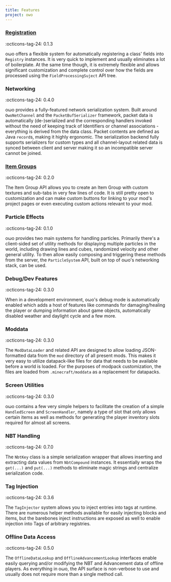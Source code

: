 ```yaml
---
title: Features
project: owo
---
```


### [Registration](registration.md)
:octicons-tag-24: 0.1.3

oωo offers a flexible system for automatically registering a class' fields into `Registry` instances. It is very quick to implement and usually eliminates a lot of boilerplate. At the same time though, it is extremely flexible and allows significant customization and complete control over how the fields are processed using the `FieldProcessingSuject` API tree.

### Networking
:octicons-tag-24: 0.4.0

oωo provides a fully-featured network serialization system. Built around `OwoNetChannel` and the `PacketBufSerializer` framework, packet data is automatically (de-)serialized and the corresponding handlers invoked without the need of keeping track of Identifiers or channel associations - everything is derived from the data class. Packet contents are defined
as Java `record`s, making it highly ergonomic. The serialization backend fully supports serializers for custom types and all channel-layout related data is synced between client and server making it so an incompatible server cannot be joined.

### [Item Groups](item-groups.md)
:octicons-tag-24: 0.2.0

The Item Group API allows you to create an Item Group with custom textures and sub-tabs in very few lines of code. It is still pretty open to customization and can make custom buttons for linking to your mod's project pages or even executing custom actions relevant to your mod.

### Particle Effects
:octicons-tag-24: 0.1.0

oωo provides two main systems for handling particles. Primarily there's a client-sided set of utility methods for displaying multiple particles in the world, including drawing lines and cubes, randomized velocity and other general utility. To then allow easily composing and triggering these methods from the server, the `ParticleSystem` API, built on top of oωo's networking stack, can be used.

### Debug/Dev Features
:octicons-tag-24: 0.3.0

When in a development environment, oωo's debug mode is automatically enabled which adds a host of features like commands for damaging/healing the player or dumping information about game objects, automatically disabled weather and daylight cycle and a few more.

### Moddata
:octicons-tag-24: 0.3.0

The `ModDataLoader` and related API are designed to allow loading JSON-formatted data from the `mod` directory of all present mods. This makes it very easy to utilize datapack-like files for data that needs to be available before a world is loaded. For the purposes of modpack customization, the files are loaded from `.minecraft/moddata` as a replacement for datapacks.

### Screen Utilities
:octicons-tag-24: 0.3.0

oωo contains a few very simple helpers to facilitate the creation of a simple `HandledScreen` and `ScreenHandler`, namely a type of slot that only allows certain items as well as methods for generating the player inventory slots required for almost all screens.

### NBT Handling
:octicons-tag-24: 0.7.0

The `NbtKey` class is a simple serialization wrapper that allows inserting and extracting data values from `NbtCompound` instances. It essentially wraps the `get(...)` and `put(...)` methods to eliminate magic strings and centralize serialization code.

### Tag Injection
:octicons-tag-24: 0.3.6

The `TagInjector` system allows you to inject entries into tags at runtime. There are numerous helper methods available for easily injecting blocks and items, but the barebones inject instructions are exposed as well to enable injection into Tags of arbitrary registries.

### Offline Data Access
:octicons-tag-24: 0.5.0

The `OfflineDataLookup` and `OfflineAdvancementLookup` interfaces enable easily querying and/or modifying the NBT and Advancement data of offline players. As everything in oωo, the API surface is non-verbose to use and usually does not require more than a single method call.
